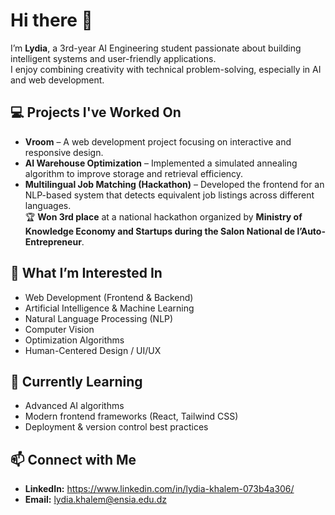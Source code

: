 # Hi there 👋

I’m **Lydia**, a 3rd-year AI Engineering student passionate about building intelligent systems and user-friendly applications.  
I enjoy combining creativity with technical problem-solving, especially in AI and web development.

## 💻 Projects I've Worked On
- **Vroom** – A web development project focusing on interactive and responsive design.  
- **AI Warehouse Optimization** – Implemented a simulated annealing algorithm to improve storage and retrieval efficiency.  
- **Multilingual Job Matching (Hackathon)** – Developed the frontend for an NLP-based system that detects equivalent job listings across different languages.  
  🏆 **Won 3rd place** at a national hackathon organized by **Ministry of Knowledge Economy and Startups during the Salon National de l’Auto-Entrepreneur**.

## 🚀 What I’m Interested In
- Web Development (Frontend & Backend)  
- Artificial Intelligence & Machine Learning  
- Natural Language Processing (NLP)  
- Computer Vision  
- Optimization Algorithms  
- Human-Centered Design / UI/UX  

## 🌱 Currently Learning
- Advanced AI algorithms  
- Modern frontend frameworks (React, Tailwind CSS)  
- Deployment & version control best practices  

## 📫 Connect with Me
- **LinkedIn:** https://www.linkedin.com/in/lydia-khalem-073b4a306/
- **Email:** lydia.khalem@ensia.edu.dz
